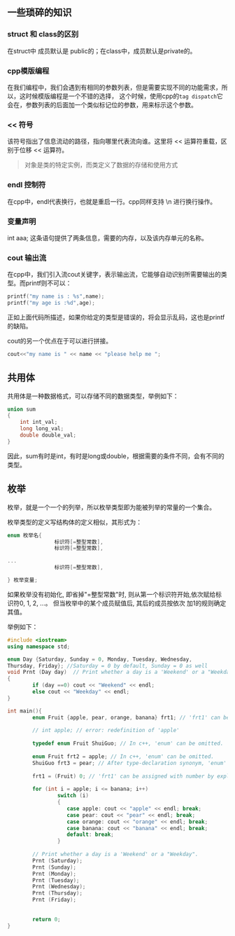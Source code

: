 ## 一些琐碎的知识

### struct 和 class的区别

在struct中 成员默认是 public的；在class中，成员默认是private的。

### cpp模版编程

在我们编程中，我们会遇到有相同的参数列表，但是需要实现不同的功能需求，所以，这时候模版编程是一个不错的选择，
这个时候，使用cpp的`tag dispatch`它会在，参数列表的后面加一个类似标记位的参数，用来标示这个参数。

### << 符号
该符号指出了信息流动的路径，指向哪里代表流向谁。这里将 << 运算符重载，区别于位移 << 运算符。

> 对象是类的特定实例，而类定义了数据的存储和使用方式

### endl 控制符

在cpp中，endl代表换行，也就是重启一行。cpp同样支持 \n 进行换行操作。

### 变量声明
int aaa;
这条语句提供了两条信息，需要的内存，以及该内存单元的名称。

### cout 输出流
在cpp中，我们引入流cout关键字，表示输出流，它能够自动识别所需要输出的类型。而printf则不可以：

```c
printf("my name is : %s",name);
printf("my age is :%d",age);
``` 
正如上面代码所描述，如果你给定的类型是错误的，将会显示乱码，这也是printf的缺陷。

cout的另一个优点在于可以进行拼接。

```c++
cout<<"my name is " << name << "please help me ";
```
## 共用体

共用体是一种数据格式，可以存储不同的数据类型，举例如下：
```c++
union sum
{
    int int_val;
    long long_val;
    double double_val;
}

```
因此，sum有时是int，有时是long或double，根据需要的条件不同，会有不同的类型。
## 枚举
枚举，就是一个一个的列举，所以枚举类型即为能被列举的常量的一个集合。
             
枚举类型的定义写结构体的定义相似，其形式为：

```c++
enum 枚举名{ 
               标识符[=整型常数], 
               标识符[=整型常数], 

... 
               标识符[=整型常数], 

} 枚举变量;
```
如果枚举没有初始化, 即省掉"=整型常数"时, 则从第一个标识符开始,依次赋给标识符0, 1, 2, ...。
但当枚举中的某个成员赋值后, 其后的成员按依次 加1的规则确定其值。

举例如下：

```c++
#include <iostream>
using namespace std;

enum Day {Saturday, Sunday = 0, Monday, Tuesday, Wednesday,
Thursday, Friday}; //Saturday = 0 by default, Sunday = 0 as well
void Prnt (Day day)  // Print whether a day is a 'Weekend' or a "Weekday".
{
        if (day ==0) cout << "Weekend" << endl;
        else cout << "Weekday" << endl;
}

int main(){
        enum Fruit {apple, pear, orange, banana} frt1; // 'frt1' can be declarated here.
        
        // int apple; // error: redefinition of 'apple'
        
        typedef enum Fruit ShuiGuo; // In c++, 'enum' can be omitted.
        
        enum Fruit frt2 = apple; // In c++, 'enum' can be omitted.
        ShuiGuo frt3 = pear; // After type-declaration synonym, 'enum' can not exist here!
        
        frt1 = (Fruit) 0; // 'frt1' can be assigned with number by explicit cast.
        
        for (int i = apple; i <= banana; i++)
                switch (i)
                {
                   case apple: cout << "apple" << endl; break;
                   case pear: cout << "pear" << endl; break;
                   case orange: cout << "orange" << endl; break;
                   case banana: cout << "banana" << endl; break;
                   default: break;
                }
        
        // Print whether a day is a 'Weekend' or a "Weekday".
        Prnt (Saturday);
        Prnt (Sunday);
        Prnt (Monday);
        Prnt (Tuesday);
        Prnt (Wednesday);
        Prnt (Thursday);
        Prnt (Friday);
        
        
        return 0;
}


```